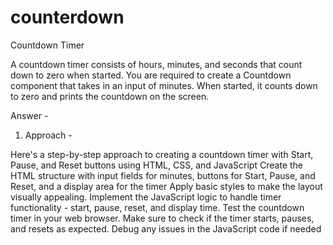 # counterdown
Countdown Timer

A countdown timer consists of hours, minutes, and seconds that count down to zero when started. You are required to create a Countdown component that takes in an input of minutes. When started, it counts down to zero and prints the countdown on the screen.

Answer - 

1. Approach -
 
Here's a step-by-step approach to creating a countdown timer with Start, Pause, and Reset buttons using HTML, CSS, and JavaScript
Create the HTML structure with input fields for minutes, buttons for Start, Pause, and Reset, and a display area for the timer
Apply basic styles to make the layout visually appealing.
Implement the JavaScript logic to handle timer functionality - start, pause, reset, and display time.
Test the countdown timer in your web browser. Make sure to check if the timer starts, pauses, and resets as expected. Debug any issues in the JavaScript code if needed
